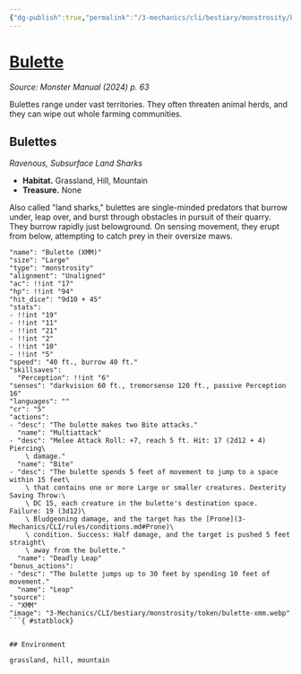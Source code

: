 ```yaml
---
{"dg-publish":true,"permalink":"/3-mechanics/cli/bestiary/monstrosity/bulette-xmm/","tags":["ttrpg-cli/compendium/src/5e/xmm","ttrpg-cli/monster/cr/5","ttrpg-cli/monster/environment/grassland","ttrpg-cli/monster/environment/hill","ttrpg-cli/monster/environment/mountain","ttrpg-cli/monster/size/large","ttrpg-cli/monster/type/monstrosity"],"noteIcon":""}
---
```


# [Bulette](3-Mechanics\CLI\bestiary\monstrosity/bulette-xmm.md)
*Source: Monster Manual (2024) p. 63*  

Bulettes range under vast territories. They often threaten animal herds, and they can wipe out whole farming communities.

## Bulettes

*Ravenous, Subsurface Land Sharks*

- **Habitat.** Grassland, Hill, Mountain  
- **Treasure.** None  

Also called "land sharks," bulettes are single-minded predators that burrow under, leap over, and burst through obstacles in pursuit of their quarry. They burrow rapidly just belowground. On sensing movement, they erupt from below, attempting to catch prey in their oversize maws.

```statblock
"name": "Bulette (XMM)"
"size": "Large"
"type": "monstrosity"
"alignment": "Unaligned"
"ac": !!int "17"
"hp": !!int "94"
"hit_dice": "9d10 + 45"
"stats":
- !!int "19"
- !!int "11"
- !!int "21"
- !!int "2"
- !!int "10"
- !!int "5"
"speed": "40 ft., burrow 40 ft."
"skillsaves":
  "Perception": !!int "6"
"senses": "darkvision 60 ft., tremorsense 120 ft., passive Perception 16"
"languages": ""
"cr": "5"
"actions":
- "desc": "The bulette makes two Bite attacks."
  "name": "Multiattack"
- "desc": "Melee Attack Roll: +7, reach 5 ft. Hit: 17 (2d12 + 4) Piercing\
    \ damage."
  "name": "Bite"
- "desc": "The bulette spends 5 feet of movement to jump to a space within 15 feet\
    \ that contains one or more Large or smaller creatures. Dexterity Saving Throw:\
    \ DC 15, each creature in the bulette's destination space. Failure: 19 (3d12)\
    \ Bludgeoning damage, and the target has the [Prone](3-Mechanics/CLI/rules/conditions.md#Prone)\
    \ condition. Success: Half damage, and the target is pushed 5 feet straight\
    \ away from the bulette."
  "name": "Deadly Leap"
"bonus_actions":
- "desc": "The bulette jumps up to 30 feet by spending 10 feet of movement."
  "name": "Leap"
"source":
- "XMM"
"image": "3-Mechanics/CLI/bestiary/monstrosity/token/bulette-xmm.webp"
```{ #statblock}


## Environment

grassland, hill, mountain